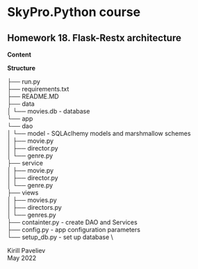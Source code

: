 # SkyPro.Python course
## Homework 18. Flask-Restx architecture

**Content**

**Structure**

├── run.py \
├── requirements.txt \
├── README.MD \
├── data \
│   └── movies.db - database \
└── app \
    └── dao \
    │   └── model - SQLAclhemy models and marshmallow schemes\
    │       ├── movie.py \
    │       ├── director.py \
    │       └── genre.py \
    ├── service \
    │   ├── movie.py \
    │   ├── director.py \
    │   └── genre.py \
    ├── views \
    │   ├── movies.py \
    │   ├── directors.py \
    │   └── genres.py \
    ├── containter.py - create DAO and Services \
    ├── config.py - app configuration parameters \
    └── setup_db.py - set up database \


Kirill Paveliev\
May 2022